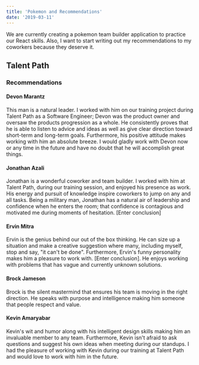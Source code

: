 ```yaml
---
title: 'Pokemon and Recommendations'
date: '2019-03-11'
---
```


We are currently creating a pokemon team builder application to practice our React skills. Also, I want to start writing out my recommendations to my coworkers because they deserve it.

## Talent Path

### Recommendations

#### Devon Marantz

This man is a natural leader. I worked with him on our training project during Talent Path as a Software Engineer; Devon was the product owner and oversaw the products progression as a whole. He consistently proves that he is able to listen to advice and ideas as well as give clear direction toward short-term and long-term goals. Furthermore, his positive attitude makes working with him an absolute breeze. I would gladly work with Devon now or any time in the future and have no doubt that he will accomplish great things.

#### Jonathan Azali

Jonathan is a wonderful coworker and team builder. I worked with him at Talent Path, during our training session, and enjoyed his presence as work. His energy and pursuit of knowledge inspire coworkers to jump on any and all tasks. Being a military man, Jonathan has a natural air of leadership and confidence when he enters the room; that confidence is contagious and motivated me during moments of hesitation. [Enter conclusion]

#### Ervin Mitra

Ervin is the genius behind our out of the box thinking. He can size up a situation and make a creative suggestion where many, including myself, stop and say, "it can't be done". Furthermore, Ervin's funny personality makes him a pleasure to work with. [Enter conclusion]. He enjoys working with problems that has vague and currently unknown solutions.

#### Brock Jameson

Brock is the silent mastermind that ensures his team is moving in the right direction. He speaks with purpose and intelligence making him someone that people respect and value.

#### Kevin Amaryabar

Kevin's wit and humor along with his intelligent design skills making him an invaluable member to any team. Furthermore, Kevin isn't afraid to ask questions and suggest his own ideas when meeting during our standups. I had the pleasure of working with Kevin during our training at Talent Path and would love to work with him in the future.
